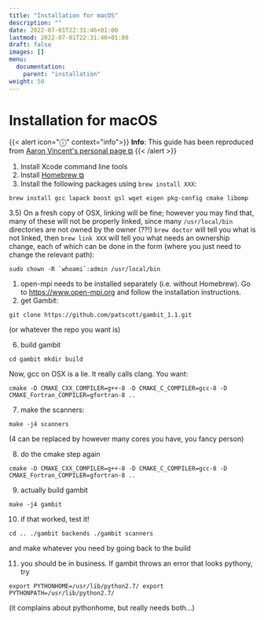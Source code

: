 ```yaml
---
title: "Installation for macOS"
description: ""
date: 2022-07-01T22:31:46+01:00
lastmod: 2022-07-01T22:31:46+01:00
draft: false
images: []
menu:
  documentation:
    parent: "installation"
weight: 50 
---
```


# Installation for macOS

{{< alert icon="ⓘ" context="info">}}
**Info**: This guide has been reproduced from [Aaron Vincent's personal page ⧉](https://www.queensu.ca/academia/vincent/getting-gambit-run-osx-mojave)
{{< /alert >}}

1) Install Xcode command line tools
2) Install [Homebrew ⧉](https://brew.sh/)
3) Install the following packages using `brew install XXX`:

```
brew install gcc lapack boost gsl wget eigen pkg-config cmake libomp
```

3.5) On a fresh copy of OSX, linking will be fine; however you may find that, many of these will not be properly linked, since many `/usr/local/bin` directories are not owned by the owner (??!) `brew doctor` will tell you what is not linked, then `brew link XXX` will tell you what needs an ownership change, each of which can be done in the form (where you just need to change the relevant path):

```
sudo chown -R `whoami`:admin /usr/local/bin
```

1) open-mpi needs to be installed separately (i.e. without Homebrew). Go to https://www.open-mpi.org and follow the installation instructions.
2) get Gambit:

```
git clone https://github.com/patscott/gambit_1.1.git
```

(or whatever the repo you want is)

6) build gambit

```
cd gambit mkdir build
```

Now, gcc on OSX is a lie. It really calls clang. You want:

```
cmake -D CMAKE_CXX_COMPILER=g++-8 -D CMAKE_C_COMPILER=gcc-8 -D CMAKE_Fortran_COMPILER=gfortran-8 ..
```

7) make the scanners:

```
make -j4 scanners
```

(4 can be replaced by however many cores you have, you fancy person)

8) do the cmake step again

```
cmake -D CMAKE_CXX_COMPILER=g++-8 -D CMAKE_C_COMPILER=gcc-8 -D CMAKE_Fortran_COMPILER=gfortran-8 ..
```

9) actually build gambit

```
make -j4 gambit
```

10) if that worked, test it!

```
cd .. ./gambit backends ./gambit scanners
```

and make whatever you need by going back to the build

11) you should be in business. If gambit throws an error that looks pythony, try

```
export PYTHONHOME=/usr/lib/python2.7/ export PYTHONPATH=/usr/lib/python2.7/
```

(it complains about pythonhome, but really needs both...)